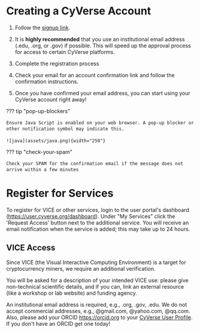 # Creating a CyVerse Account

1. Follow the [signup link](https://user.cyverse.org/register).

2. It is **highly recommended** that you use an institutional email address (.edu, .org, or .gov) if possible. This will speed up the approval process for access to certain CyVerse platforms.

3.  Complete the registration process

4.  Check your email for an account confirmation link and follow the confirmation instructions.

5. Once you have confirmed your email address, you can start using your CyVerse account right away!

??? tip "pop-up-blockers"

	Ensure Java Script is enabled on your web browser. A pop-up blocker or other notification symbol may indicate this.

	![java](assets/java.png){width="250"}

??? tip "check-your-spam"

	Check your SPAM for the confirmation email if the message does not arrive within a few minutes


# Register for Services

To register for VICE or other services, login to the user portal's dashboard (<https://user.cyverse.org/dashboard>). Under "My Services" click the 'Request Access' button next to the additional service. You will receive an email notification when the service is added; this may take up to 24 hours.

## VICE Access

Since VICE (the Visual Interactive Computing Environment) is a target for cryptocurrency miners, we require an additional verification. 

You will be asked for a description of your intended VICE use: please give non-technical scientific details, and if you can, link an external resource (like a workshop or lab website) and funding agency. 

An institutional email address is required, e.g., .org, .gov, .edu. We do not accept commercial addresses, e.g., @gmail.com, @yahoo.com, @qq.com. Also, please add your ORCID <https://orcid.org> to your [CyVerse User Profile](https://user.cyverse.org). If you don't have an ORCID get one today!
